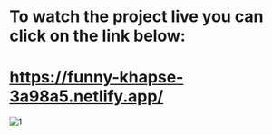 # To watch the project live you can click on the link below: 
# https://funny-khapse-3a98a5.netlify.app/
 
 
 
![1](https://user-images.githubusercontent.com/16211002/204923430-14b58ac2-bd64-4ec7-8cc8-7024801711c2.png)
